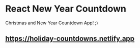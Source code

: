 # React New Year Countdown
Christmas and New Year Countdown App! ;)
## https://holiday-countdowns.netlify.app
